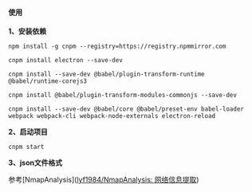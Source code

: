 
#### 使用

**1、安装依赖**

```
npm install -g cnpm --registry=https://registry.npmmirror.com

cnpm install electron --save-dev

cnpm install --save-dev @babel/plugin-transform-runtime @babel/runtime-corejs3

cnpm install @babel/plugin-transform-modules-commonjs --save-dev

cnpm install --save-dev @babel/core @babel/preset-env babel-loader webpack webpack-cli webpack-node-externals electron-reload
```

**2、启动项目**

```
cnpm start
```

**3、json文件格式**

参考[NmapAnalysis]([lyf1984/NmapAnalysis: 网络信息提取](https://github.com/lyf1984/NmapAnalysis))
